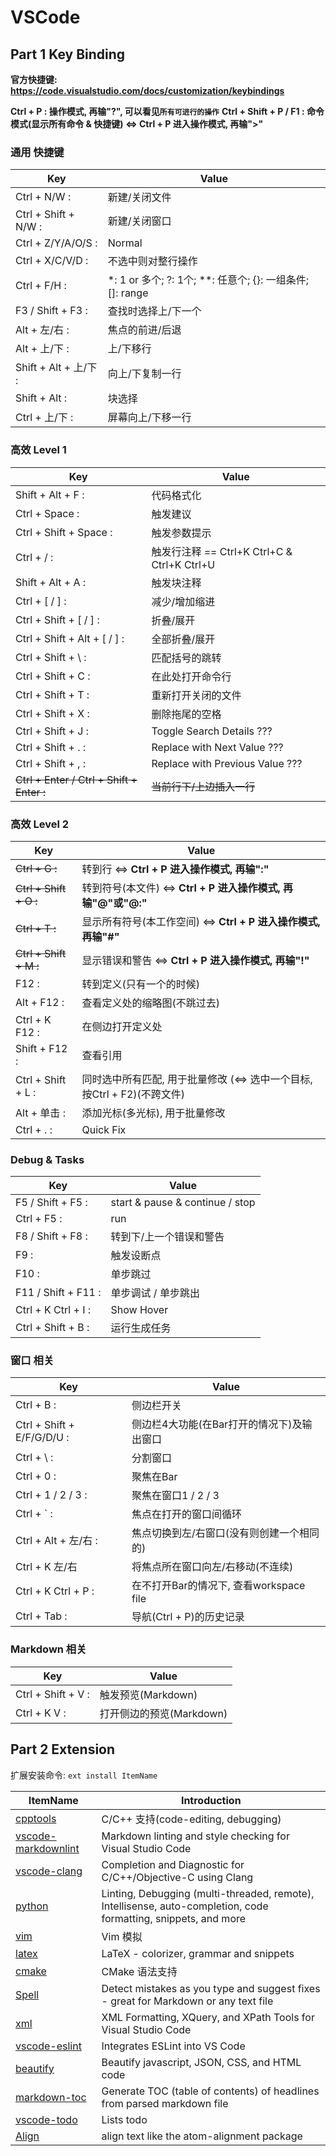 # VSCode

## Part 1 Key Binding

**官方快捷键: <https://code.visualstudio.com/docs/customization/keybindings>**

**Ctrl + P : 操作模式, 再输"?", 可以看见`所有可进行的操作`**
**Ctrl + Shift + P / F1 : 命令模式(显示所有命令 & 快捷键) <=> Ctrl + P 进入操作模式, 再输">"**

### 通用 快捷键

| Key | Value |
| --- | ----- |
| Ctrl + N/W :           | 新建/关闭文件 |
| Ctrl + Shift + N/W :   | 新建/关闭窗口 |
| Ctrl + Z/Y/A/O/S :     | Normal |
| Ctrl + X/C/V/D :       | 不选中则对整行操作 |
| Ctrl + F/H :           | \*: 1 or 多个; ?: 1个; \*\*: 任意个; {}: 一组条件; []: range |
| F3 / Shift + F3 :      | 查找时选择上/下一个 |
| Alt + 左/右 :          | 焦点的前进/后退 |
| Alt + 上/下 :          | 上/下移行 |
| Shift + Alt + 上/下 :  | 向上/下复制一行 |
| Shift + Alt :          | 块选择 |
| Ctrl + 上/下 :         | 屏幕向上/下移一行 |

### 高效 Level 1

| Key | Value |
| --- | ----- |
| Shift + Alt + F :            | 代码格式化 |
| Ctrl + Space :               | 触发建议 |
| Ctrl + Shift + Space :       | 触发参数提示 |
| Ctrl + / :                   | 触发行注释 == Ctrl+K Ctrl+C & Ctrl+K Ctrl+U |
| Shift + Alt + A :            | 触发块注释 |
| Ctrl + [ / ] :               | 减少/增加缩进 |
| Ctrl + Shift + [ / ] :       | 折叠/展开 |
| Ctrl + Shift + Alt + [ / ] : | 全部折叠/展开 |
| Ctrl + Shift + \ :           | 匹配括号的跳转 |
| Ctrl + Shift + C :           | 在此处打开命令行 |
| Ctrl + Shift + T :           | 重新打开关闭的文件 |
| Ctrl + Shift + X :           | 删除拖尾的空格 |
| Ctrl + Shift + J :           | Toggle Search Details ??? |
| Ctrl + Shift + . :           | Replace with Next Value ??? |
| Ctrl + Shift + , :           | Replace with Previous Value ??? |
| ~~Ctrl + Enter / Ctrl + Shift + Enter  :~~           | ~~当前行下/上边插入一行~~ |

### 高效 Level 2

| Key | Value |
| --- | ----- |
| ~~Ctrl + G :~~             | 转到行 <=> **Ctrl + P 进入操作模式, 再输":"** |
| ~~Ctrl + Shift + O :~~     | 转到符号(本文件) <=> **Ctrl + P 进入操作模式, 再输"@"或"@:"** |
| ~~Ctrl + T :~~             | 显示所有符号(本工作空间) <=> **Ctrl + P 进入操作模式, 再输"#"** |
| ~~Ctrl + Shift + M :~~     | 显示错误和警告 <=> **Ctrl + P 进入操作模式, 再输"!"** |
| F12 :                      | 转到定义(只有一个的时候) |
| Alt + F12 :                | 查看定义处的缩略图(不跳过去) |
| Ctrl + K F12 :             | 在侧边打开定义处 |
| Shift + F12 :              | 查看引用 |
| Ctrl + Shift + L :         | 同时选中所有匹配, 用于批量修改 (<=> 选中一个目标, 按Ctrl + F2)(不跨文件) |
| Alt + 单击 :               | 添加光标(多光标), 用于批量修改 |
| Ctrl + . :                 | Quick Fix |

### Debug & Tasks

| Key | Value |
| --- | ----- |
| F5 / Shift + F5 :   | start & pause & continue / stop |
| Ctrl + F5 :         | run |
| F8 / Shift + F8 :   | 转到下/上一个错误和警告 |
| F9 :                | 触发设断点 |
| F10 :               | 单步跳过 |
| F11 / Shift + F11 : | 单步调试 / 单步跳出 |
| Ctrl + K Ctrl + I : | Show Hover |
| Ctrl + Shift + B :  | 运行生成任务 |

### 窗口 相关

| Key | Value |
| --- | ----- |
| Ctrl + B :                 | 侧边栏开关 |
| Ctrl + Shift + E/F/G/D/U : | 侧边栏4大功能(在Bar打开的情况下)及输出窗口 |
| Ctrl + \ :                 | 分割窗口 |
| Ctrl + 0 :                 | 聚焦在Bar |
| Ctrl + 1 / 2 / 3 :         | 聚焦在窗口1 / 2 / 3 |
| Ctrl + ` :                 | 焦点在打开的窗口间循环 |
| Ctrl + Alt + 左/右 :       | 焦点切换到左/右窗口(没有则创建一个相同的) |
| Ctrl + K 左/右             | 将焦点所在窗口向左/右移动(不连续) |
| Ctrl + K Ctrl + P :        | 在不打开Bar的情况下, 查看workspace file |
| Ctrl + Tab :               | 导航(Ctrl + P)的历史记录 |

### Markdown 相关

| Key | Value |
| --- | ----- |
| Ctrl + Shift + V :    | 触发预览(Markdown) |
| Ctrl + K V :          | 打开侧边的预览(Markdown) |

## Part 2 Extension

扩展安装命令: `ext install ItemName`

| ItemName | Introduction |
| -------- | ------------ |
| [cpptools][cpp]            | C/C++ 支持(code-editing, debugging) |
| [vscode-markdownlint][mdl] | Markdown linting and style checking for Visual Studio Code |
| [vscode-clang][clang]      | Completion and Diagnostic for C/C++/Objective-C using Clang |
| [python][py]               | Linting, Debugging (multi-threaded, remote), Intellisense, auto-completion, code formatting, snippets, and more |
| [vim][vim]                 | Vim 模拟 |
| [latex][latex]             | LaTeX - colorizer, grammar and snippets |
| [cmake][cmake]             | CMake 语法支持 |
| [Spell][spell]             | Detect mistakes as you type and suggest fixes - great for Markdown or any text file |
| [xml][xml]                 | XML Formatting, XQuery, and XPath Tools for Visual Studio Code |
| [vscode-eslint][eslint]    | Integrates ESLint into VS Code |
| [beautify][beautify]       | Beautify javascript, JSON, CSS, and HTML code |
| [markdown-toc][md-toc]     | Generate TOC (table of contents) of headlines from parsed markdown file |
| [vscode-todo][todo]        | Lists todo |
| [Align][align]             | align text like the atom-alignment package |

[cpp]:      https://marketplace.visualstudio.com/items?itemName=ms-vscode.cpptools
[mdl]:      https://marketplace.visualstudio.com/items?itemName=DavidAnson.vscode-markdownlint
[clang]:    https://marketplace.visualstudio.com/items?itemName=mitaki28.vscode-clang
[py]:       https://marketplace.visualstudio.com/items?itemName=donjayamanne.python
[vim]:      https://marketplace.visualstudio.com/items?itemName=vscodevim.vim
[latex]:    https://marketplace.visualstudio.com/items?itemName=ms-vscode.latex
[cmake]:    https://marketplace.visualstudio.com/items?itemName=twxs.cmake
[spell]:    https://marketplace.visualstudio.com/items?itemName=seanmcbreen.Spell
[xml]:      https://marketplace.visualstudio.com/items?itemName=DotJoshJohnson.xml
[eslint]:   https://marketplace.visualstudio.com/items?itemName=dbaeumer.vscode-eslint
[beautify]: https://marketplace.visualstudio.com/items?itemName=HookyQR.beautify
[md-toc]:   https://marketplace.visualstudio.com/items?itemName=AlanWalk.markdown-toc
[todo]:     https://marketplace.visualstudio.com/items?itemName=MattiasPernhult.vscode-todo
[align]:    https://marketplace.visualstudio.com/items?itemName=steve8708.Align
